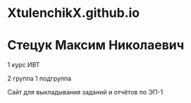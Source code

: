 # XtulenchikX.github.io
# Стецук Максим Николаевич

1 курс ИВТ

2 группа 1 подгруппа

Сайт для выкладывания заданий и отчётов по ЭП-1
